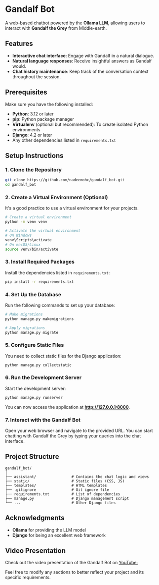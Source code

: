 # Gandalf Bot

A web-based chatbot powered by the **Ollama LLM**, allowing users to interact with **Gandalf the Grey** from Middle-earth.

## Features

- **Interactive chat interface**: Engage with Gandalf in a natural dialogue.
- **Natural language responses**: Receive insightful answers as Gandalf would.
- **Chat history maintenance**: Keep track of the conversation context throughout the session.

## Prerequisites

Make sure you have the following installed:

- **Python**: 3.12 or later
- **pip**: Python package manager
- **Virtualenv** (optional but recommended): To create isolated Python environments
- **Django**: 4.2 or later
- Any other dependencies listed in `requirements.txt`

## Setup Instructions

### 1. Clone the Repository

```bash
git clone https://github.com/nadeemohc/gandalf_bot.git
cd gandalf_bot
```

### 2. Create a Virtual Environment (Optional)

It's a good practice to use a virtual environment for your projects.

```bash
# Create a virtual environment
python -m venv venv

# Activate the virtual environment
# On Windows
venv\Scripts\activate
# On macOS/Linux
source venv/bin/activate
```

### 3. Install Required Packages

Install the dependencies listed in `requirements.txt`:

```bash
pip install -r requirements.txt
```

### 4. Set Up the Database

Run the following commands to set up your database:

```bash
# Make migrations
python manage.py makemigrations

# Apply migrations
python manage.py migrate
```

### 5. Configure Static Files

You need to collect static files for the Django application:

```bash
python manage.py collectstatic
```

### 6. Run the Development Server

Start the development server:

```bash
python manage.py runserver
```

You can now access the application at **http://127.0.0.1:8000**.

### 7. Interact with the Gandalf Bot

Open your web browser and navigate to the provided URL. You can start chatting with Gandalf the Grey by typing your queries into the chat interface.

## Project Structure

```
gandalf_bot/
│
├── assistant/                # Contains the chat logic and views
├── static/                   # Static files (CSS, JS)
├── templates/                # HTML templates
├── .gitignore                # Git ignore file
├── requirements.txt          # List of dependencies
├── manage.py                 # Django management script
└── ...                       # Other Django files
```

## Acknowledgments

- **Ollama** for providing the LLM model
- **Django** for being an excellent web framework

## Video Presentation

Check out the video presentation of the Gandalf Bot on [YouTube: ](https://youtu.be/sCRTvr36ezk)

Feel free to modify any sections to better reflect your project and its specific requirements.
